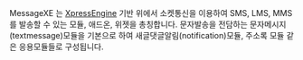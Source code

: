 MessageXE 는 [XpressEngine](XpressEngine.md) 기반 위에서 소켓통신을 이용하여 SMS, LMS, MMS 를 발송할 수 있는 모듈, 애드온, 위젯을 총칭합니다. 문자발송을 전담하는 문자메시지(textmessage)모듈을 기본으로 하여 새글댓글알림(notification)모듈, 주소록 모듈 같은 응용모듈들로 구성됩니다.
